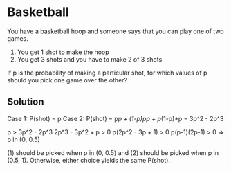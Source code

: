 # Basketball
You have a basketball hoop and someone says that you can play one of two games.
1. You get 1 shot to make the hoop
2. You get 3 shots and you have to make 2 of 3 shots

If p is the probability of making a particular shot, for which values of p should
you pick one game over the other?

## Solution
Case 1: P(shot) = p
Case 2: P(shot) = p*p + (1-p)*p*p + p*(1-p)*p = 3p^2 - 2p^3

p > 3p^2 - 2p^3
2p^3 - 3p^2 + p > 0
p(2p^2 - 3p + 1) > 0
p(p-1)(2p-1) > 0 => p in (0, 0.5)

(1) should be picked when p in (0, 0.5) and (2) should be picked when p in (0.5, 1).
Otherwise, either choice yields the same P(shot).
